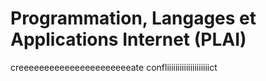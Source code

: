 # Programmation, Langages et Applications Internet (PLAI)
creeeeeeeeeeeeeeeeeeeeeeate confliiiiiiiiiiiiiiiiiiiict
